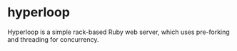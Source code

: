 hyperloop
=========

Hyperloop is a simple rack-based Ruby web server, which uses pre-forking and threading for concurrency.
